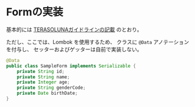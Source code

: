 # Formの実装

基本的には
[TERASOLUNAガイドラインの記載](http://terasolunaorg.github.io/guideline/5.6.1.RELEASE/ja/ImplementationAtEachLayer/ApplicationLayer.html#formobject)
のとおり。

ただし、ここでは、Lombok を使用するため、
クラスに `@Data` アノテーションを付与し、
セッターおよびゲッターは自前で実装しない。

```java
@Data
public class SampleForm implements Serializable {
    private String id;
    private String name;
    private Integer age;
    private String genderCode;
    private Date birthDate;
}
```
